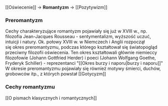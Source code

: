 [[Oświecenie]] -> **Romantyzm** -> [[Pozytywizm]]


### Preromantyzm
Cechy charakteryzujące romantyzm pojawiały się już w XVIII w., np. filozofia Jean-Jacques Rousseau - sentymentalizm, wyższość uczuć, intuicji i natury.
Ok. połowy XVIII w. w Niemczech i Anglii rozpoczął się okres preromantyzmu, podczas którego kształtował się światopogląd przeciwny filozofii oświecenia.
Ten okres kształtowali głównie niemieccy filozofowie (Johann Gottfried Herder) i poeci (Johann Wolfgang Goethe, Fryderyk Schiller) - reprezentanci "[[Okres burzy i naporu|burzy i naporu]]"
W okresie preromantyzmu pojawiały się również motywy śmierci, duchów, grobowców itp., z których powstał [[Gotycyzm]]

### Cechy romantyzmu
[[O pismach klasycznych i romantycznych]]